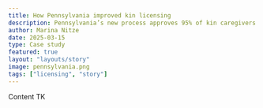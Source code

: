 ```yaml
---
title: How Pennsylvania improved kin licensing
description: Pennsylvania’s new process approves 95% of kin caregivers within 60 days of placement.
author: Marina Nitze
date: 2025-03-15
type: Case study
featured: true
layout: "layouts/story"
image: pennsylvania.png
tags: ["licensing", "story"]
---
```


Content TK
